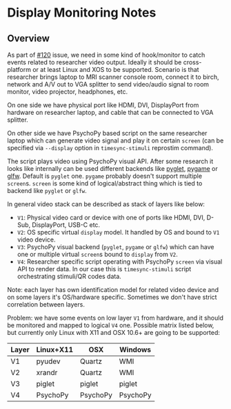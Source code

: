 # Display Monitoring Notes

## Overview

As part of [#120](https://github.com/ReproNim/reprostim/issues/120) issue, we
need in some kind of hook/monitor to catch events related to researcher
video output. Ideally it should be cross-platform or at least Linux and
XOS to be supported. Scenario is that researcher brings laptop to MRI
scanner console room, connect it to birch, network and A/V out to VGA
splitter to send video/audio signal to room monitor, video projector,
headphones, etc.

On one side we have physical port like HDMI, DVI, DisplayPort  from
hardware on researcher laptop, and cable that can be connected to VGA
splitter.

On other side we have PsychoPy based script on the same researcher laptop
which can generate video signal and play it on certain `screen` (can be
specified via `--display` option in `timesync-stimuli` reprostim command).

The script plays video using PsychoPy visual API. After some research it
looks like internally can be used different backends like [pyglet](http://www.pyglet.org),
[pygame](http://www.pygame.org) or [glfw](https://www.glfw.org). Default is
`pyglet` one. `pygame` probably doesn't support multiple `screen`s.
`screen` is some kind of logical/abstract thing which is tied to backend like `pyglet` or `glfw`.

In general video stack can be described as stack of layers like below:

* `V1`: Physical video card or device with one of ports like HDMI, DVI, D-Sub,
DisplayPort, USB-C etc.
* `V2`: OS specific virtual `display` model. It handled by OS and bound to
`V1` video device.
* `V3`: PsychoPy visual backend (`pyglet`, `pygame` or `glfw`) which can have
one or multiple virtual `screen`s bound to `display` from `V2`.
* `V4`: Researcher specific script operating with PsychoPy `screen` via visual
API to render data. In our case this is `timesync-stimuli` script orchestrating
stimuli/QR codes data.

Note: each layer has own identification model for related video device and on
some layers it's OS/hardware specific. Sometimes we don't have strict correlation
between layers.

Problem: we have some events on low layer `V1` from hardware, and it should be
monitored and mapped to logical `V4` one. Possible matrix listed below, but
currently only Linux with X11 and OSX 10.6+ are going to be supported:

| Layer | Linux+X11 | OSX      | Windows  |
|-------|-----------|----------|----------|
| V1    | pyudev    | Quartz   | WMI      |
| V2    | xrandr    | Quartz   | WMI      |
| V3    | piglet    | piglet   | piglet   |
| V4    | PsychoPy  | PsychoPy | PsychoPy |
